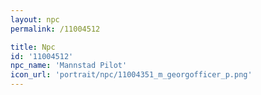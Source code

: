 ```yaml
---
layout: npc
permalink: /11004512

title: Npc
id: '11004512'
npc_name: 'Mannstad Pilot'
icon_url: 'portrait/npc/11004351_m_georgofficer_p.png'
---
```

